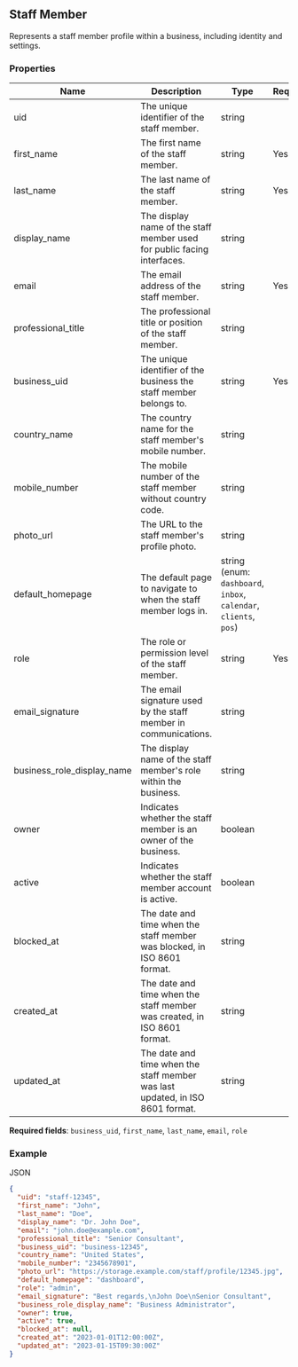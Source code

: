 ## Staff Member

Represents a staff member profile within a business, including identity and settings.

### Properties

| Name | Description | Type | Required |
| --- | --- | --- | --- |
| uid | The unique identifier of the staff member. | string |  |
| first_name | The first name of the staff member. | string | Yes |
| last_name | The last name of the staff member. | string | Yes |
| display_name | The display name of the staff member used for public facing interfaces. | string |  |
| email | The email address of the staff member. | string | Yes |
| professional_title | The professional title or position of the staff member. | string |  |
| business_uid | The unique identifier of the business the staff member belongs to. | string | Yes |
| country_name | The country name for the staff member's mobile number. | string |  |
| mobile_number | The mobile number of the staff member without country code. | string |  |
| photo_url | The URL to the staff member's profile photo. | string |  |
| default_homepage | The default page to navigate to when the staff member logs in. | string (enum: `dashboard`, `inbox`, `calendar`, `clients`, `pos`) |  |
| role | The role or permission level of the staff member. | string | Yes |
| email_signature | The email signature used by the staff member in communications. | string |  |
| business_role_display_name | The display name of the staff member's role within the business. | string |  |
| owner | Indicates whether the staff member is an owner of the business. | boolean |  |
| active | Indicates whether the staff member account is active. | boolean |  |
| blocked_at | The date and time when the staff member was blocked, in ISO 8601 format. | string |  |
| created_at | The date and time when the staff member was created, in ISO 8601 format. | string |  |
| updated_at | The date and time when the staff member was last updated, in ISO 8601 format. | string |  |

**Required fields**: `business_uid`, `first_name`, `last_name`, `email`, `role`

### Example

JSON

```json
{
  "uid": "staff-12345",
  "first_name": "John",
  "last_name": "Doe",
  "display_name": "Dr. John Doe",
  "email": "john.doe@example.com",
  "professional_title": "Senior Consultant",
  "business_uid": "business-12345",
  "country_name": "United States",
  "mobile_number": "2345678901",
  "photo_url": "https://storage.example.com/staff/profile/12345.jpg",
  "default_homepage": "dashboard",
  "role": "admin",
  "email_signature": "Best regards,\nJohn Doe\nSenior Consultant",
  "business_role_display_name": "Business Administrator",
  "owner": true,
  "active": true,
  "blocked_at": null,
  "created_at": "2023-01-01T12:00:00Z",
  "updated_at": "2023-01-15T09:30:00Z"
}
```